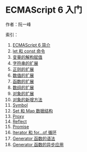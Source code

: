 # ECMAScript 6 入门

作者：阮一峰

索引：

1. [ECMAScript 6 简介](./ECMAScript6简介.md)
2. [let 和 const 命令](./let和const命令.md)
3. [变量的解构赋值](./变量的解构赋值.md)
4. [字符串的扩展](./字符串的扩展.md)
5. [正则的扩展](./正则的扩展.md)
6. [数值的扩展](./数值的扩展.md)
7. [函数的扩展](./函数的扩展.md)
8. [数组的扩展](./数组的扩展.md)
9. [对象的扩展](./对象的扩展.md)
10. [对象的新增方法](./对象的新增方法.md)
11. [Symbol](./Symbol.md)
12. [Set 和 Map 数据结构](./Set和Map数据结构.md)
13. [Proxy](./proxy.md)
14. [Reflect](./reflect.md)
15. [Promise](./promise.md)
16. [Iterator 和 for...of 循环](./iterator.md)
17. [Generator 函数的语法](./Generator.md)
18. [Generator 函数的异步应用](./Generator-async.md)

